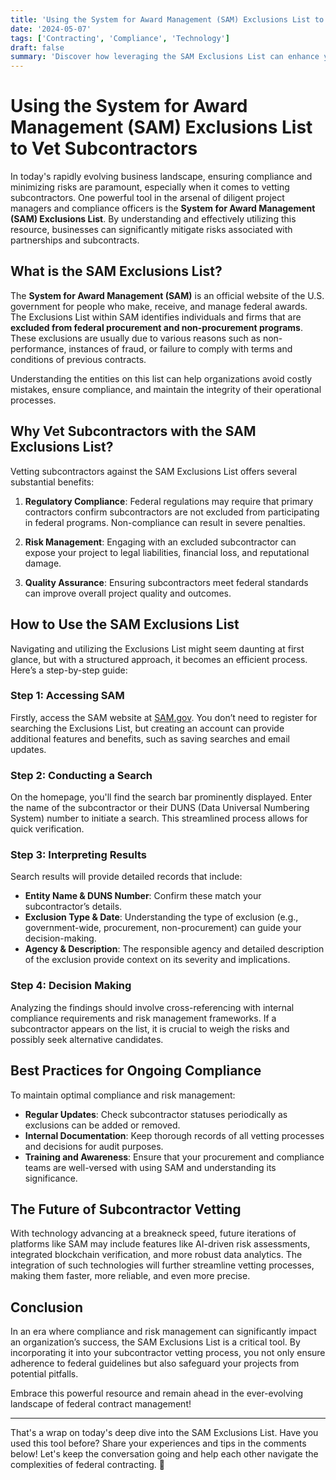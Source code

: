 ```yaml
---
title: 'Using the System for Award Management (SAM) Exclusions List to Vet Subcontractors'
date: '2024-05-07'
tags: ['Contracting', 'Compliance', 'Technology']
draft: false
summary: 'Discover how leveraging the SAM Exclusions List can enhance your subcontractor vetting process for better compliance and risk management.'
---
```


# Using the System for Award Management (SAM) Exclusions List to Vet Subcontractors

In today's rapidly evolving business landscape, ensuring compliance and minimizing risks are paramount, especially when it comes to vetting subcontractors. One powerful tool in the arsenal of diligent project managers and compliance officers is the **System for Award Management (SAM) Exclusions List**. By understanding and effectively utilizing this resource, businesses can significantly mitigate risks associated with partnerships and subcontracts. 

## What is the SAM Exclusions List?

The **System for Award Management (SAM)** is an official website of the U.S. government for people who make, receive, and manage federal awards. The Exclusions List within SAM identifies individuals and firms that are **excluded from federal procurement and non-procurement programs**. These exclusions are usually due to various reasons such as non-performance, instances of fraud, or failure to comply with terms and conditions of previous contracts.

Understanding the entities on this list can help organizations avoid costly mistakes, ensure compliance, and maintain the integrity of their operational processes.

## Why Vet Subcontractors with the SAM Exclusions List?

Vetting subcontractors against the SAM Exclusions List offers several substantial benefits:

1. **Regulatory Compliance**: Federal regulations may require that primary contractors confirm subcontractors are not excluded from participating in federal programs. Non-compliance can result in severe penalties.

2. **Risk Management**: Engaging with an excluded subcontractor can expose your project to legal liabilities, financial loss, and reputational damage.

3. **Quality Assurance**: Ensuring subcontractors meet federal standards can improve overall project quality and outcomes.

## How to Use the SAM Exclusions List

Navigating and utilizing the Exclusions List might seem daunting at first glance, but with a structured approach, it becomes an efficient process. Here’s a step-by-step guide:

### Step 1: Accessing SAM

Firstly, access the SAM website at [SAM.gov](https://sam.gov). You don’t need to register for searching the Exclusions List, but creating an account can provide additional features and benefits, such as saving searches and email updates.

### Step 2: Conducting a Search

On the homepage, you'll find the search bar prominently displayed. Enter the name of the subcontractor or their DUNS (Data Universal Numbering System) number to initiate a search. This streamlined process allows for quick verification.

### Step 3: Interpreting Results

Search results will provide detailed records that include:

- **Entity Name & DUNS Number**: Confirm these match your subcontractor’s details.
- **Exclusion Type & Date**: Understanding the type of exclusion (e.g., government-wide, procurement, non-procurement) can guide your decision-making.
- **Agency & Description**: The responsible agency and detailed description of the exclusion provide context on its severity and implications.

### Step 4: Decision Making

Analyzing the findings should involve cross-referencing with internal compliance requirements and risk management frameworks. If a subcontractor appears on the list, it is crucial to weigh the risks and possibly seek alternative candidates.

## Best Practices for Ongoing Compliance

To maintain optimal compliance and risk management:

- **Regular Updates**: Check subcontractor statuses periodically as exclusions can be added or removed.
- **Internal Documentation**: Keep thorough records of all vetting processes and decisions for audit purposes.
- **Training and Awareness**: Ensure that your procurement and compliance teams are well-versed with using SAM and understanding its significance.

## The Future of Subcontractor Vetting

With technology advancing at a breakneck speed, future iterations of platforms like SAM may include features like AI-driven risk assessments, integrated blockchain verification, and more robust data analytics. The integration of such technologies will further streamline vetting processes, making them faster, more reliable, and even more precise.

## Conclusion

In an era where compliance and risk management can significantly impact an organization’s success, the SAM Exclusions List is a critical tool. By incorporating it into your subcontractor vetting process, you not only ensure adherence to federal guidelines but also safeguard your projects from potential pitfalls.

Embrace this powerful resource and remain ahead in the ever-evolving landscape of federal contract management!

---

That's a wrap on today's deep dive into the SAM Exclusions List. Have you used this tool before? Share your experiences and tips in the comments below! Let's keep the conversation going and help each other navigate the complexities of federal contracting. 🌟